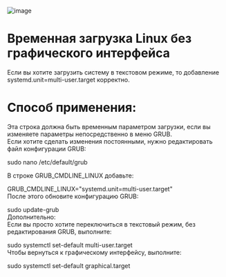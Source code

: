 ![image](https://github.com/user-attachments/assets/3898d107-fea4-43d0-9b84-2760e419adc7)

# Временная загрузка Linux без графического интерфейса  

Если вы хотите загрузить систему в текстовом режиме, то добавление systemd.unit=multi-user.target корректно.

# Способ применения:  

Эта строка должна быть временным параметром загрузки, если вы изменяете параметры непосредственно в меню GRUB.  
Если хотите сделать изменения постоянными, нужно редактировать файл конфигурации GRUB:  

  sudo nano /etc/default/grub  
  
В строке GRUB_CMDLINE_LINUX добавьте:  

  GRUB_CMDLINE_LINUX="systemd.unit=multi-user.target"  
После этого обновите конфигурацию GRUB:  

  sudo update-grub  
Дополнительно:  
Если вы просто хотите переключиться в текстовый режим, без редактирования GRUB, выполните:  

  sudo systemctl set-default multi-user.target  
Чтобы вернуться к графическому интерфейсу, выполните:   

  sudo systemctl set-default graphical.target  
